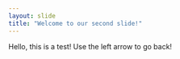 ```yaml
---
layout: slide
title: "Welcome to our second slide!"
---
```

Hello, this is a test!
Use the left arrow to go back!